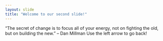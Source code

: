 ```yaml
---
layout: slide
title: "Welcome to our second slide!"
---
```

“The secret of change is to focus all of your energy, not on fighting the old, but on building the new.” – Dan Millman
Use the left arrow to go back!
